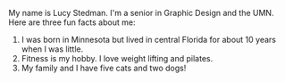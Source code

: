 My name is Lucy Stedman. I'm a senior in Graphic Design and the UMN. Here are three fun facts about me:
  1. I was born in Minnesota but lived in central Florida for about 10 years when I was little.
  2. Fitness is my hobby. I love weight lifting and pilates.
  3. My family and I have five cats and two dogs!
